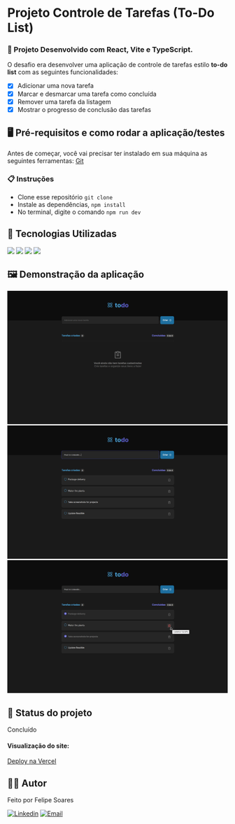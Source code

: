 # Projeto Controle de Tarefas (To-Do List)

### 🚀 Projeto Desenvolvido com **React**, **Vite** e **TypeScript**.

O desafio era desenvolver uma aplicação de controle de tarefas estilo **to-do list** com as seguintes funcionalidades:

- [x] Adicionar uma nova tarefa
- [x] Marcar e desmarcar uma tarefa como concluída
- [x] Remover uma tarefa da listagem
- [x] Mostrar o progresso de conclusão das tarefas

## 🖥️ Pré-requisitos e como rodar a aplicação/testes

Antes de começar, você vai precisar ter instalado em sua máquina as seguintes ferramentas:
[Git](https://git-scm.com)

### 📋 Instruções

- Clone esse repositório `git clone`
- Instale as dependências, `npm install`
- No terminal, digite o comando `npm run dev`

## 🤖 Tecnologias Utilizadas

<img src="https://img.shields.io/badge/TypeScript-1572B6?style=for-the-badge&logo=typescript&logoColor=white">
<img src="https://img.shields.io/badge/Vite-563D7C?style=for-the-badge&logo=vite&logoColor=white">
<img src="https://img.shields.io/badge/React-1572B6?style=for-the-badge&logo=React&logoColor=white">
<img src="https://img.shields.io/badge/Vercel-09090a?style=for-the-badge&logo=vercel&logoColor=white">

## 🖼️ Demonstração da aplicação

![Empty](./public/To-do-empty.png)
![WithTasks](./public/To-do-tasks.png)
![CompleteTasks](./public/To-do-task-complete.png)

## 🚧 Status do projeto

Concluído

#### Visualização do site:
[Deploy na Vercel](https://to-do-seven-roan.vercel.app/)

## 🧑🏻‍ Autor

Feito por Felipe Soares

[![Linkedin](https://img.shields.io/badge/-Felipe%20Soares-blue?style=flat-square&logo=Linkedin&logoColor=white&link=https://www.linkedin.com/in/felipe0848/)](https://www.linkedin.com/in/felipe0848/)
[![Email](https://img.shields.io/badge/-felipe.11.11%40hotmail.com-0078D4?style=flat-square&logo=microsoft-outlook&logoColor=white&link=mailto:felipe.11.11@hotmail.com)](mailto:felipe.11.11@hotmail.com)
